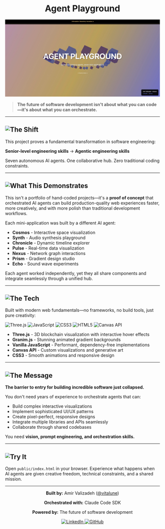 <div align="center">

# Agent Playground

![Agent Playground Hero](hero.jpeg)

</div>

> **The future of software development isn't about what you can code—it's about what you can orchestrate.**

---

## <img src="https://img.shields.io/badge/The-Shift-8A2BE2?style=for-the-badge" alt="The Shift"/>

This project proves a fundamental transformation in software engineering:

**Senior-level engineering skills** → **Agentic engineering skills**

Seven autonomous AI agents. One collaborative hub. Zero traditional coding constraints.

---

## <img src="https://img.shields.io/badge/What_This-Demonstrates-667EEA?style=for-the-badge" alt="What This Demonstrates"/>

This isn't a portfolio of hand-coded projects—it's a **proof of concept** that orchestrated AI agents can build production-quality web experiences faster, more creatively, and with more polish than traditional development workflows.

Each mini-application was built by a different AI agent:
- **Cosmos** - Interactive space visualization
- **Synth** - Audio synthesis playground
- **Chronicle** - Dynamic timeline explorer
- **Pulse** - Real-time data visualization
- **Nexus** - Network graph interactions
- **Prism** - Gradient design studio
- **Echo** - Sound wave experiments

Each agent worked independently, yet they all share components and integrate seamlessly through a unified hub.

---

## <img src="https://img.shields.io/badge/The-Tech-764BA2?style=for-the-badge" alt="The Tech"/>

Built with modern web fundamentals—no frameworks, no build tools, just pure creativity:

<p align="left">
  <img src="https://img.shields.io/badge/Three.js-000000?style=flat&logo=three.js&logoColor=white" alt="Three.js"/>
  <img src="https://img.shields.io/badge/JavaScript-F7DF1E?style=flat&logo=javascript&logoColor=black" alt="JavaScript"/>
  <img src="https://img.shields.io/badge/CSS3-1572B6?style=flat&logo=css3&logoColor=white" alt="CSS3"/>
  <img src="https://img.shields.io/badge/HTML5-E34F26?style=flat&logo=html5&logoColor=white" alt="HTML5"/>
  <img src="https://img.shields.io/badge/Canvas_API-FF6F00?style=flat&logo=html5&logoColor=white" alt="Canvas API"/>
</p>

- **Three.js** - 3D blockchain visualization with interactive hover effects
- **Granim.js** - Stunning animated gradient backgrounds
- **Vanilla JavaScript** - Performant, dependency-free implementations
- **Canvas API** - Custom visualizations and generative art
- **CSS3** - Smooth animations and responsive design

---

## <img src="https://img.shields.io/badge/The-Message-FF6B6B?style=for-the-badge" alt="The Message"/>

**The barrier to entry for building incredible software just collapsed.**

You don't need years of experience to orchestrate agents that can:
- Build complex interactive visualizations
- Implement sophisticated UI/UX patterns
- Create pixel-perfect, responsive designs
- Integrate multiple libraries and APIs seamlessly
- Collaborate through shared codebases

You need **vision, prompt engineering, and orchestration skills.**

---

## <img src="https://img.shields.io/badge/Try-It-4FACFE?style=for-the-badge" alt="Try It"/>

Open `public/index.html` in your browser. Experience what happens when AI agents are given creative freedom, technical constraints, and a shared mission.

---

<div align="center">

**Built by:** Amir Valizadeh ([@vitalune](https://github.com/vitalune))

**Orchestrated with:** Claude Code SDK

**Powered by:** The future of software development

<p>
  <a href="https://www.linkedin.com/in/amir-valizadeh104">
    <img src="https://img.shields.io/badge/LinkedIn-0077B5?style=for-the-badge&logo=linkedin&logoColor=white" target="_blank" alt="LinkedIn"/>
  </a>
  <a href="https://github.com/vitalune">
    <img src="https://img.shields.io/badge/GitHub-100000?style=for-the-badge&logo=github&logoColor=white" target="_blank" alt="GitHub"/>
  </a>
</p>

</div>
